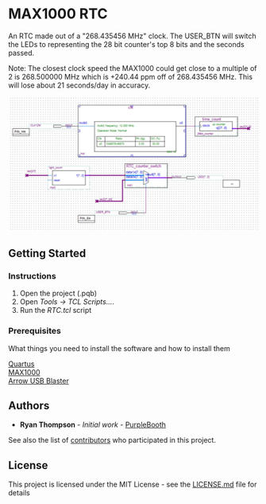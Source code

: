 # MAX1000 RTC

An RTC made out of a "268.435456 MHz" clock. The USER_BTN will switch the LEDs to representing the 28 bit counter's top 8 bits and the seconds passed.

Note: The closest clock speed the MAX1000 could get close to a multiple of 2 is 268.500000 MHz which is +240.44 ppm off of 268.435456 MHz. This will lose about 21 seconds/day in accuracy.

![Block Diagram](block_diagram.jpg)

## Getting Started
### Instructions

1. Open the project (.pqb)
2. Open *Tools -> TCL Scripts...*.
3. Run the *RTC.tcl* script

### Prerequisites

What things you need to install the software and how to install them

[Quartus](https://www.intel.com/content/www/us/en/software/programmable/quartus-prime/download.html)  
[MAX1000](https://www.arrow.com/en/products/max1000/arrow-development-tools)  
[Arrow USB Blaster](https://www.arrow.com/en/products/max1000/arrow-development-tools/-/media/e0151a61f1d844378206d2db77f3f259.ashx?h=16&thn=1&w=16)

## Authors

* **Ryan Thompson** - *Initial work* - [PurpleBooth](https://github.com/rthomp10)

See also the list of [contributors](https://github.com/your/project/contributors) who participated in this project.

## License

This project is licensed under the MIT License - see the [LICENSE.md](LICENSE.md) file for details

